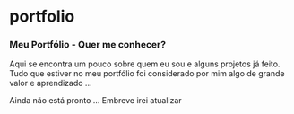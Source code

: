 # portfolio
### Meu Portfólio - Quer me conhecer?

Aqui se encontra um pouco sobre quem eu sou e alguns projetos já feito.
Tudo que estiver no meu portfólio foi considerado por mim algo de grande valor e aprendizado ...

Ainda não está pronto ... Embreve irei atualizar
